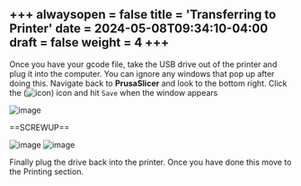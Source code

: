 +++
alwaysopen = false
title = 'Transferring to Printer'
date = 2024-05-08T09:34:10-04:00
draft = false
weight = 4
+++
---
Once you have your gcode file, take the USB drive out of the printer and plug it into the computer. You can ignore any windows that pop up after doing this. Navigate back to **PrusaSlicer** and look to the bottom right. Click the (![icon](/images/103.png)) icon and hit `Save` when the window appears

![image](/images/104.png)

==SCREWUP==

![image](/images/105.png)
![image](/images/106.png)

Finally plug the drive back into the printer. Once you have done this move to the Printing section.